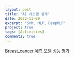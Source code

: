```yaml
---
layout: post
title: "AI 시스템 설계"
date: 2022-11-09
excerpt: "SVM, MLP, DeepMLP"
project: true
tags: [Activities]
comments: true
---
```


[Breast_cancer 예측 모델 성능 평가](https://github.com/glydokid/C_Project/files/10011984/AI.pdf)

